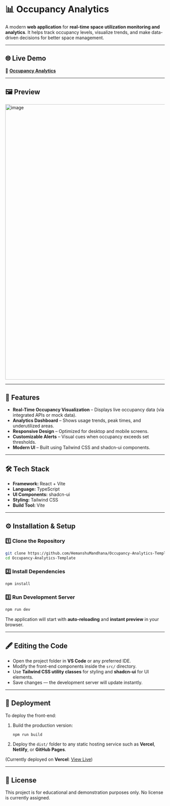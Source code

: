 # 📊 Occupancy Analytics

A modern **web application** for **real-time space utilization monitoring and analytics**.
It helps track occupancy levels, visualize trends, and make data-driven decisions for better space management.

---

## 🌐 Live Demo

🔗 **[Occupancy Analytics](https://occupancy-analytics-template.vercel.app/)**

---

## 🖼 Preview

<img width="1918" height="867" alt="image" src="https://github.com/user-attachments/assets/29feadc6-7b70-4375-842a-23eab498d8a5" />


---

## 📌 Features

* **Real-Time Occupancy Visualization** – Displays live occupancy data (via integrated APIs or mock data).
* **Analytics Dashboard** – Shows usage trends, peak times, and underutilized areas.
* **Responsive Design** – Optimized for desktop and mobile screens.
* **Customizable Alerts** – Visual cues when occupancy exceeds set thresholds.
* **Modern UI** – Built using Tailwind CSS and shadcn-ui components.

---

## 🛠️ Tech Stack

* **Framework:** React + Vite
* **Language:** TypeScript
* **UI Components:** shadcn-ui
* **Styling:** Tailwind CSS
* **Build Tool:** Vite

---

## ⚙️ Installation & Setup

### 1️⃣ Clone the Repository

```bash
git clone https://github.com/HemanshuMandhana/Occupancy-Analytics-Template.git
cd Occupancy-Analytics-Template
```

### 2️⃣ Install Dependencies

```bash
npm install
```

### 3️⃣ Run Development Server

```bash
npm run dev
```

The application will start with **auto-reloading** and **instant preview** in your browser.

---

## 🖋 Editing the Code

* Open the project folder in **VS Code** or any preferred IDE.
* Modify the front-end components inside the `src/` directory.
* Use **Tailwind CSS utility classes** for styling and **shadcn-ui** for UI elements.
* Save changes — the development server will update instantly.

---

## 🚀 Deployment

To deploy the front-end:

1. Build the production version:

   ```bash
   npm run build
   ```
2. Deploy the `dist/` folder to any static hosting service such as **Vercel**, **Netlify**, or **GitHub Pages**.

(Currently deployed on **Vercel**: [View Live](https://occupancy-analytics-template.vercel.app/))

---

## 📄 License

This project is for educational and demonstration purposes only. No license is currently assigned.
